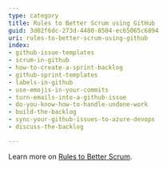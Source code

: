 ```yaml
---
type: category
title: Rules to Better Scrum using GitHub
guid: 3d02f6dc-273d-4480-8504-ec65065c6894
uri: rules-to-better-scrum-using-github
index:
- github-issue-templates
- scrum-in-github
- how-to-create-a-sprint-backlog
- github-sprint-templates
- labels-in-github
- use-emojis-in-your-commits
- turn-emails-into-a-github-issue
- do-you-know-how-to-handle-undone-work
- build-the-backlog
- sync-your-github-issues-to-azure-devops
- discuss-the-backlog

---
```


Learn more on [Rules to Better Scrum](/rules-to-better-scrum).
